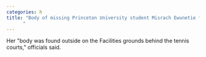 ```yaml
---
categories: h
title: "Body of missing Princeton University student Misrach Ewunetie found
      "
---
```

Her "body was found outside on the Facilities grounds behind the tennis courts," officials said.

      